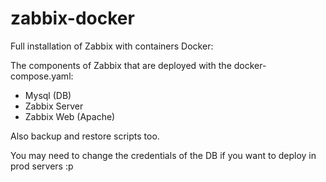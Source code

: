 # zabbix-docker
Full installation of Zabbix with containers Docker:

The components of Zabbix that are deployed with the docker-compose.yaml:
- Mysql (DB)
- Zabbix Server
- Zabbix Web (Apache)

Also backup and restore scripts too.

You may need to change the credentials of the DB if you want to deploy in prod servers :p
